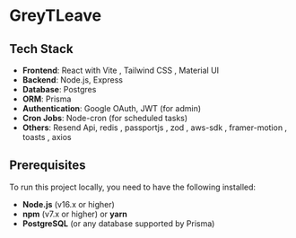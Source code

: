# GreyTLeave

## Tech Stack

- **Frontend**: React with Vite , Tailwind CSS , Material UI
- **Backend**: Node.js, Express
- **Database**: Postgres
- **ORM**: Prisma
- **Authentication**: Google OAuth, JWT (for admin)
- **Cron Jobs**: Node-cron (for scheduled tasks)
- **Others**: Resend Api, redis , passportjs , zod , aws-sdk , framer-motion , toasts , axios 
## Prerequisites

To run this project locally, you need to have the following installed:

- **Node.js** (v16.x or higher)
- **npm** (v7.x or higher) or **yarn**
- **PostgreSQL** (or any database supported by Prisma)
